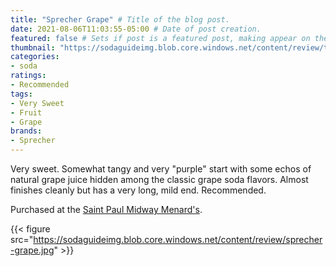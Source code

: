 ```yaml
---
title: "Sprecher Grape" # Title of the blog post.
date: 2021-08-06T11:03:55-05:00 # Date of post creation.
featured: false # Sets if post is a featured post, making appear on the home page side bar.
thumbnail: "https://sodaguideimg.blob.core.windows.net/content/review/thumbs/sprecher-grape.jpg" # Sets thumbnail image appearing inside card on homepage.
categories:
- soda
ratings:
- Recommended
tags:
- Very Sweet
- Fruit
- Grape
brands:
- Sprecher
---
```


Very sweet. Somewhat tangy and very "purple" start with some echos of natural grape juice hidden among the classic grape soda flavors. Almost finishes cleanly but has a very long, mild end. Recommended.

Purchased at the [Saint Paul Midway Menard's](https://www.menards.com/main/storeDetails.html?store=3181).

{{< figure src="https://sodaguideimg.blob.core.windows.net/content/review/sprecher-grape.jpg" >}}